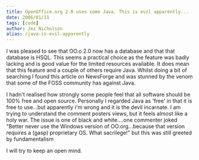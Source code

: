 ```yaml
---
title: OpenOffice.org 2.0 uses some Java. This is evil apparently...
date: 2006/01/11
tags: [code]
author: Jez Nicholson
alias: /java-is-evil-apparently
---
```

I was pleased to see that OO.o 2.0 now has a database and that that database is HSQL. This seems a practical choice as the feature was badly lacking and is good value for the limited resources available. It does mean that this feature and a couple of others require Java. Whilst doing a bit of searching I found this article on NewsForge and was stunned by the venom that some of the FOSS community has against Java.

I hadn't realised how strongly some people feel that all software should be 100% free and open source. Personally I regarded Java as 'free' in that it is free to use...but apparently i'm wrong and it is the devil incarnate. I am trying to understand the comment posters views, but it feels almost like a holy war. The issue is one of black and white....one commenter joked "Better never use the Windows version of OO.org...because that version requires a (gasp) proprietary OS. What sacrilege!" but this was still greeted by fundamentalism

I will try to keep an open mind.